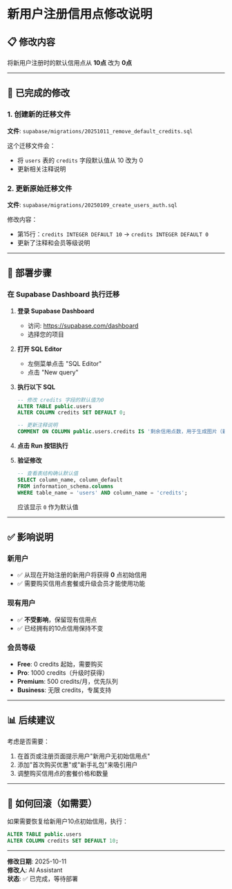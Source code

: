 # 新用户注册信用点修改说明

## 📋 修改内容

将新用户注册时的默认信用点从 **10点** 改为 **0点**

---

## 🔧 已完成的修改

### 1. 创建新的迁移文件
**文件**: `supabase/migrations/20251011_remove_default_credits.sql`

这个迁移文件会：
- 将 `users` 表的 `credits` 字段默认值从 10 改为 0
- 更新相关注释说明

### 2. 更新原始迁移文件
**文件**: `supabase/migrations/20250109_create_users_auth.sql`

修改内容：
- 第15行：`credits INTEGER DEFAULT 10` → `credits INTEGER DEFAULT 0`
- 更新了注释和会员等级说明

---

## 🚀 部署步骤

### 在 Supabase Dashboard 执行迁移

1. **登录 Supabase Dashboard**
   - 访问: https://supabase.com/dashboard
   - 选择您的项目

2. **打开 SQL Editor**
   - 左侧菜单点击 "SQL Editor"
   - 点击 "New query"

3. **执行以下 SQL**
   ```sql
   -- 修改 credits 字段的默认值为0
   ALTER TABLE public.users 
   ALTER COLUMN credits SET DEFAULT 0;

   -- 更新注释说明
   COMMENT ON COLUMN public.users.credits IS '剩余信用点数，用于生成图片（新用户默认0点）';
   ```

4. **点击 Run 按钮执行**

5. **验证修改**
   ```sql
   -- 查看表结构确认默认值
   SELECT column_name, column_default
   FROM information_schema.columns
   WHERE table_name = 'users' AND column_name = 'credits';
   ```
   应该显示 `0` 作为默认值

---

## ✅ 影响说明

### 新用户
- ✅ 从现在开始注册的新用户将获得 **0** 点初始信用
- ✅ 需要购买信用点套餐或升级会员才能使用功能

### 现有用户
- ✅ **不受影响**，保留现有信用点
- ✅ 已经拥有的10点信用保持不变

### 会员等级
- **Free**: 0 credits 起始，需要购买
- **Pro**: 1000 credits（升级时获得）
- **Premium**: 500 credits/月，优先队列
- **Business**: 无限 credits，专属支持

---

## 📊 后续建议

考虑是否需要：
1. 在首页或注册页面提示用户"新用户无初始信用点"
2. 添加"首次购买优惠"或"新手礼包"来吸引用户
3. 调整购买信用点的套餐价格和数量

---

## 🔄 如何回滚（如需要）

如果需要恢复给新用户10点初始信用，执行：

```sql
ALTER TABLE public.users 
ALTER COLUMN credits SET DEFAULT 10;
```

---

**修改日期**: 2025-10-11  
**修改人**: AI Assistant  
**状态**: ✅ 已完成，等待部署

